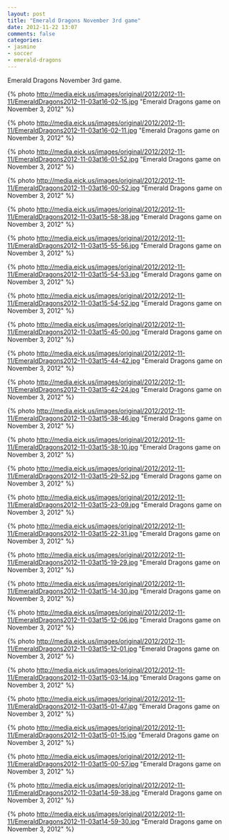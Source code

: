 ```yaml
---
layout: post
title: "Emerald Dragons November 3rd game"
date: 2012-11-22 13:07
comments: false
categories: 
- jasmine
- soccer
- emerald-dragons
---
```

Emerald Dragons November 3rd game.

{% photo http://media.eick.us/images/original/2012/2012-11-11/EmeraldDragons2012-11-03at16-02-15.jpg "Emerald Dragons game on November 3, 2012" %}


{% photo http://media.eick.us/images/original/2012/2012-11-11/EmeraldDragons2012-11-03at16-02-11.jpg "Emerald Dragons game on November 3, 2012" %}


{% photo http://media.eick.us/images/original/2012/2012-11-11/EmeraldDragons2012-11-03at16-01-52.jpg "Emerald Dragons game on November 3, 2012" %}


{% photo http://media.eick.us/images/original/2012/2012-11-11/EmeraldDragons2012-11-03at16-00-52.jpg "Emerald Dragons game on November 3, 2012" %}


{% photo http://media.eick.us/images/original/2012/2012-11-11/EmeraldDragons2012-11-03at15-58-38.jpg "Emerald Dragons game on November 3, 2012" %}


{% photo http://media.eick.us/images/original/2012/2012-11-11/EmeraldDragons2012-11-03at15-55-56.jpg "Emerald Dragons game on November 3, 2012" %}


{% photo http://media.eick.us/images/original/2012/2012-11-11/EmeraldDragons2012-11-03at15-54-53.jpg "Emerald Dragons game on November 3, 2012" %}


{% photo http://media.eick.us/images/original/2012/2012-11-11/EmeraldDragons2012-11-03at15-54-52.jpg "Emerald Dragons game on November 3, 2012" %}


{% photo http://media.eick.us/images/original/2012/2012-11-11/EmeraldDragons2012-11-03at15-45-00.jpg "Emerald Dragons game on November 3, 2012" %}


{% photo http://media.eick.us/images/original/2012/2012-11-11/EmeraldDragons2012-11-03at15-44-42.jpg "Emerald Dragons game on November 3, 2012" %}


{% photo http://media.eick.us/images/original/2012/2012-11-11/EmeraldDragons2012-11-03at15-42-24.jpg "Emerald Dragons game on November 3, 2012" %}


{% photo http://media.eick.us/images/original/2012/2012-11-11/EmeraldDragons2012-11-03at15-38-46.jpg "Emerald Dragons game on November 3, 2012" %}


{% photo http://media.eick.us/images/original/2012/2012-11-11/EmeraldDragons2012-11-03at15-38-10.jpg "Emerald Dragons game on November 3, 2012" %}


{% photo http://media.eick.us/images/original/2012/2012-11-11/EmeraldDragons2012-11-03at15-29-52.jpg "Emerald Dragons game on November 3, 2012" %}


{% photo http://media.eick.us/images/original/2012/2012-11-11/EmeraldDragons2012-11-03at15-23-09.jpg "Emerald Dragons game on November 3, 2012" %}


{% photo http://media.eick.us/images/original/2012/2012-11-11/EmeraldDragons2012-11-03at15-22-31.jpg "Emerald Dragons game on November 3, 2012" %}


{% photo http://media.eick.us/images/original/2012/2012-11-11/EmeraldDragons2012-11-03at15-19-29.jpg "Emerald Dragons game on November 3, 2012" %}


{% photo http://media.eick.us/images/original/2012/2012-11-11/EmeraldDragons2012-11-03at15-14-30.jpg "Emerald Dragons game on November 3, 2012" %}


{% photo http://media.eick.us/images/original/2012/2012-11-11/EmeraldDragons2012-11-03at15-12-06.jpg "Emerald Dragons game on November 3, 2012" %}


{% photo http://media.eick.us/images/original/2012/2012-11-11/EmeraldDragons2012-11-03at15-12-01.jpg "Emerald Dragons game on November 3, 2012" %}


{% photo http://media.eick.us/images/original/2012/2012-11-11/EmeraldDragons2012-11-03at15-03-14.jpg "Emerald Dragons game on November 3, 2012" %}


{% photo http://media.eick.us/images/original/2012/2012-11-11/EmeraldDragons2012-11-03at15-01-47.jpg "Emerald Dragons game on November 3, 2012" %}


{% photo http://media.eick.us/images/original/2012/2012-11-11/EmeraldDragons2012-11-03at15-01-15.jpg "Emerald Dragons game on November 3, 2012" %}


{% photo http://media.eick.us/images/original/2012/2012-11-11/EmeraldDragons2012-11-03at15-00-57.jpg "Emerald Dragons game on November 3, 2012" %}


{% photo http://media.eick.us/images/original/2012/2012-11-11/EmeraldDragons2012-11-03at14-59-38.jpg "Emerald Dragons game on November 3, 2012" %}


{% photo http://media.eick.us/images/original/2012/2012-11-11/EmeraldDragons2012-11-03at14-59-30.jpg "Emerald Dragons game on November 3, 2012" %}


